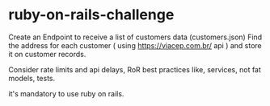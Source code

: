 # ruby-on-rails-challenge

Create an Endpoint to receive a list of customers data (customers.json)
Find the address for each customer ( using https://viacep.com.br/ api ) and store it on customer records.

Consider rate limits and api delays, RoR best practices like, services, not fat models, tests.

it's mandatory to use ruby on rails.

